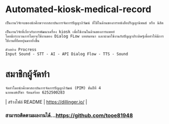 # Automated-kiosk-medical-record
    เป็นงานวิจัยจบของนักศึกษาจากสถาบันการจัดการปัญญาภิวัฒน์ ที่ใช้ในด้านของการหนังสือปริญญานิพนธ์ หรือ นิสิต
    
    เป็นงานวิจัยที่เกี่ยวกับการพัฒนาเครื่อง kiosk เพื่อใช้งานในด้านของการแพทย์
    โดยมีกระบวนการโดยจะใช้งานของ Dialog FLow บทสนทนา และนำมาใช้งานกับปัญญาประดิษฐ์เพื่อทำให้มีการใช้งานที่ยืดหยุ่นมากยิ่งขึ้น
    
    ตัวอย่าง Procress
    Input Sound - STT - AI - API Dialog Flow - TTS - Sound
        
# สมาชิกผู้จัดทำ

    จัดทำโดยนักศึกษาสถาบันการจัดการปัญญาภิวัฒน์ (PIM) ชั้นปีที่ 4
    นายพงษ์ปรีชา รัตนสร้อย 6252500283


| สร้างไฟล์ README  | https://dillinger.io/ |
### สามารถติดตามผลงานได้...https://github.com/tooe81948
